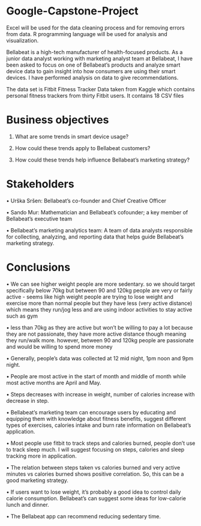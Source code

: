 # Google-Capstone-Project

Excel will be used for the data cleaning process and for removing errors from data. R programming language will be used for analysis and visualization. 

Bellabeat is a high-tech manufacturer of health-focused products. As a junior data analyst working with marketing analyst team at Bellabeat, I have been asked to focus on one of Bellabeat’s products and analyze smart device data to gain insight into how consumers are using their smart devices. I have performed analysis on data to give recommendations.

The data set is Fitbit Fitness Tracker Data taken from Kaggle which contains personal fitness trackers from thirty Fitbit users. It contains 18 CSV files

# Business objectives 

1.	What are some trends in smart device usage? 

2.	How could these trends apply to Bellabeat customers? 

3.	How could these trends help influence Bellabeat’s marketing strategy? 

# Stakeholders 

•	Urška Sršen: Bellabeat’s co-founder and Chief Creative Officer 

•	Sando Mur: Mathematician and Bellabeat’s cofounder; a key member of Bellabeat’s executive team 

•	Bellabeat’s marketing analytics team: A team of data analysts responsible for collecting, analyzing, and reporting data that helps guide Bellabeat’s marketing strategy. 

# Conclusions

•	We can see higher weight people are more sedentary. so we should target specifically below 70kg but between 90 and 120kg people are very or fairly active - seems like high weight people are trying to lose weight and exercise more than normal people but they have less (very active distance) which means they run/jog less and are using indoor activities to stay active such as gym

•	less than 70kg as they are active but won’t be willing to pay a lot because they are not passionate, they have more active distance though meaning they run/walk more. however, between 90 and 120kg people are passionate and would be willing to spend more money

•	Generally, people’s data was collected at 12 mid night, 1pm noon and 9pm night.

•	People are most active in the start of month and middle of month while most active months are April and May.

•	Steps decreases with increase in weight, number of calories increase with decrease in step.

•	Bellabeat’s marketing team can encourage users by educating and equipping them with knowledge about fitness benefits, suggest different types of exercises, calories intake and burn rate information on Bellabeat’s application.

•	Most people use fitbit to track steps and calories burned, people don’t use to track sleep much. I will suggest focusing on steps, calories and sleep tracking more in application.

•	The relation between steps taken vs calories burned and very active minutes vs calories burned shows positive correlation. So, this can be a good marketing strategy.

•	If users want to lose weight, it’s probably a good idea to control daily calorie consumption. Bellabeat’s can suggest some ideas for low-calorie lunch and dinner.

•	The Bellabeat app can recommend reducing sedentary time.

